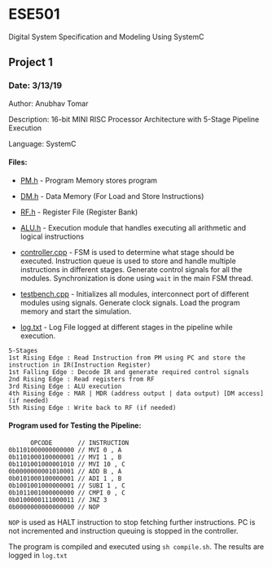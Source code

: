# ESE501
Digital System Specification and Modeling Using SystemC

## Project 1
### Date: 3/13/19
Author: Anubhav Tomar

Description: 16-bit MINI RISC Processor Architecture with 5-Stage Pipeline Execution

Language: SystemC

#### Files:
* [PM.h](https://github.com/anubhavtomar/ESE501/blob/master/Project1/PM.h) - Program Memory stores program

* [DM.h](https://github.com/anubhavtomar/ESE501/blob/master/Project1/DM.h) - Data Memory (For Load and Store Instructions)

* [RF.h](https://github.com/anubhavtomar/ESE501/blob/master/Project1/RF.h) - Register File (Register Bank)

* [ALU.h](https://github.com/anubhavtomar/ESE501/blob/master/Project1/ALU.h) - Execution module that handles executing all arithmetic and logical instructions

* [controller.cpp](https://github.com/anubhavtomar/ESE501/blob/master/Project1/controller.cpp) - FSM is used to determine what stage should be executed. Instruction queue is used to store and handle multiple instructions in different stages. Generate control signals for all the modules. Synchronization is done using ```wait``` in the main FSM thread.

* [testbench.cpp](https://github.com/anubhavtomar/ESE501/blob/master/Project1/testbench.cpp) - Initializes all modules, interconnect port of different modules using signals. Generate clock signals. Load the program memory and start the simulation.

* [log.txt](https://github.com/anubhavtomar/ESE501/blob/master/Project1/log.txt) - Log File logged at different stages in the pipeline while execution.


```
5-Stages 
1st Rising Edge : Read Instruction from PM using PC and store the instruction in IR(Instruction Register)
1st Falling Edge : Decode IR and generate required control signals
2nd Rising Edge : Read registers from RF
3rd Rising Edge : ALU execution
4th Rising Edge : MAR | MDR (address output | data output) [DM access] (if needed)
5th Rising Edge : Write back to RF (if needed)
```
#### Program used for Testing the Pipeline:
```
      OPCODE       // INSTRUCTION
0b1101000000000000 // MVI 0 , A
0b1101000100000001 // MVI 1 , B
0b1101001000001010 // MVI 10 , C
0b0000000001010001 // ADD B , A
0b0101000100000001 // ADI 1 , B
0b1001001000000001 // SUBI 1 , C
0b1011001000000000 // CMPI 0 , C
0b0100000111000011 // JNZ 3
0b0000000000000000 // NOP
```

```NOP``` is used as HALT instruction to stop fetching further instructions. PC is not incremented and instruction queuing is stopped in the controller.

The program is compiled and executed using ```sh compile.sh```.
The results are logged in ```log.txt```
